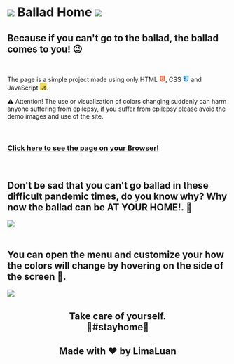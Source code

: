 # <img src="https://image.flaticon.com/icons/png/512/2402/2402384.png" width="25"> Ballad Home <img src="https://image.flaticon.com/icons/png/512/2402/2402384.png" width="25">
## Because if you can't go to the ballad, the ballad comes to you! 😉
<br />
<p>The page is a simple project made using only HTML <img src="https://raw.githubusercontent.com/devicons/devicon/master/icons/html5/html5-original.svg" alt="html5" width="14" height="14" style="max-width:100%">, CSS <img src="https://raw.githubusercontent.com/devicons/devicon/master/icons/css3/css3-original.svg" alt="html5" width="14" height="14" style="max-width:100%"></img> and JavaScript <img src="https://raw.githubusercontent.com/devicons/devicon/master/icons/javascript/javascript-original.svg" width="16" height="16" style="max-width:100%"></img>.</p>
<p>⚠️ Attention! The use or visualization of colors changing suddenly can harm anyone suffering from epilepsy, if you suffer from epilepsy please avoid the demo images and use of the site.</p>
<br />

<h3><a href="https://limaluan.github.io/ballad_home/" target="_blank">Click here to see the page on your Browser!</a></h3>
<br />

## Don't be sad that you can't go ballad in these difficult pandemic times, do you know why? Why now the ballad can be AT YOUR HOME!. :tada:

<img src="https://github.com/limaluan/just_random_colors/blob/master/demo_imgs/random_colors.gif?raw=true" /><br />
<br />

## You can open the menu and customize your how the colors will change by hovering on the side of the screen 🔧.

<img src="https://github.com/limaluan/just_random_colors/blob/master/demo_imgs/scheme_menu.gif?raw=true">

<h2 align="center">Take care of yourself.<br />🏡#stayhome🏡</h2>
<h2 align="center">Made with ❤️ by LimaLuan</h2>
